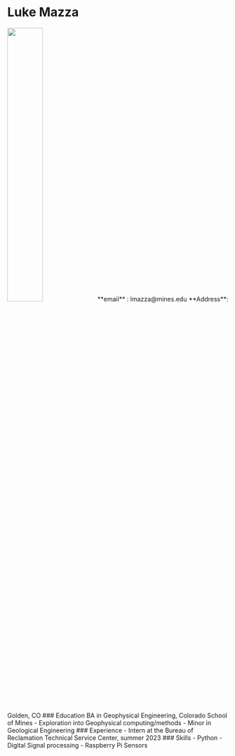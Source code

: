 # Luke Mazza
<img src = "https://i.ibb.co/6JV1nxT/WIN-20220902-08-50-58-Pro.jpg" width = 40%>
**email** : lmazza@mines.edu
**Address**: Golden, CO
### Education
BA in Geophysical Engineering, Colorado School of Mines
 - Exploration into Geophysical computing/methods
 - Minor in Geological Engineering
### Experience
 - Intern at the Bureau of Reclamation Technical Service Center, summer 2023
### Skills
 - Python 
 - Digital Signal processing
 - Raspberry Pi Sensors 

